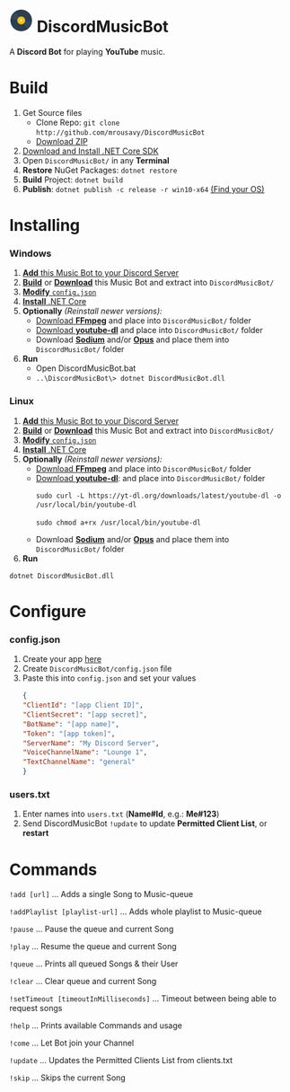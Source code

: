 # <img src="DiscordMusicBot/disc.png" width="42"> DiscordMusicBot
A **Discord Bot** for playing **YouTube** music.

# Build
1. Get Source files
    * Clone Repo: `git clone http://github.com/mrousavy/DiscordMusicBot`
    * [Download ZIP](https://github.com/mrousavy/DiscordMusicBot/archive/master.zip)
2. [Download and Install .NET Core SDK](https://www.microsoft.com/net/download/core)
3. Open `DiscordMusicBot/` in any **Terminal**
4. **Restore** NuGet Packages: `dotnet restore`
5. **Build** Project: `dotnet build`
6. **Publish**: `dotnet publish -c release -r win10-x64` [(Find your OS)](https://github.com/dotnet/docs/blob/master/docs/core/rid-catalog.md#windows-rids)

# Installing
### Windows
1. [**Add** this Music Bot to your Discord Server](https://discordapp.com/oauth2/authorize?client_id=304226292545486849&scope=bot)
2. [**Build**](#Build) or [**Download**](https://github.com/mrousavy/DiscordMusicBot/releases/latest) this Music Bot and extract into `DiscordMusicBot/`
3. [**Modify** `config.json`](#configure)
4. [**Install** .NET Core](https://www.microsoft.com/net/download/core)
5. **Optionally** *(Reinstall newer versions):*
    * [Download **FFmpeg**](http://ffmpeg.zeranoe.com/builds/) and place into `DiscordMusicBot/` folder
    * [Download **youtube-dl**](https://rg3.github.io/youtube-dl/download.html) and place into `DiscordMusicBot/` folder
    * Download [**Sodium**](https://discord.foxbot.me/binaries/libsodium/) and/or [**Opus**](https://discord.foxbot.me/binaries/opus/) and place them into `DiscordMusicBot/` folder
6. **Run** 
    * Open DiscordMusicBot.bat
    * `..\DiscordMusicBot\> dotnet DiscordMusicBot.dll`

### Linux
1. [**Add** this Music Bot to your Discord Server](https://discordapp.com/oauth2/authorize?client_id=304226292545486849&scope=bot)
2. [**Build**](#Build) or [**Download**](https://github.com/mrousavy/DiscordMusicBot/releases/latest) this Music Bot and extract into `DiscordMusicBot/`
3. [**Modify** `config.json`](#configure)
4. [**Install** .NET Core](https://www.microsoft.com/net/download/linux)
5. **Optionally** *(Reinstall newer versions):*
    * [Download **FFmpeg**](https://ffmpeg.org/download.html#build-linux) and place into `DiscordMusicBot/` folder
    * [Download **youtube-dl**](https://rg3.github.io/youtube-dl/download.html): and place into `DiscordMusicBot/` folder
        ```shell
        sudo curl -L https://yt-dl.org/downloads/latest/youtube-dl -o /usr/local/bin/youtube-dl

        sudo chmod a+rx /usr/local/bin/youtube-dl
        ```
     * Download [**Sodium**](https://download.libsodium.org/doc/installation/) and/or [**Opus**](http://opus-codec.org/downloads/) and place them into `DiscordMusicBot/` folder
6. **Run**
```shell
dotnet DiscordMusicBot.dll
```

# Configure
### config.json
1. Create your app [here](https://discordapp.com/developers/applications/me)
2. Create `DiscordMusicBot/config.json` file
3. Paste this into `config.json` and set your values
    ```json
    {
    "ClientId": "[app Client ID]",
    "ClientSecret": "[app secret]",
    "BotName": "[app name]",
    "Token": "[app token]",
    "ServerName": "My Discord Server",
    "VoiceChannelName": "Lounge 1",
    "TextChannelName": "general"
    }
    ```
    
### users.txt
1. Enter names into `users.txt` (**Name#Id**, e.g.: **Me#123**)
2. Send DiscordMusicBot `!update` to update **Permitted Client List**, or **restart**

# Commands

`!add [url]`                            ...     Adds a single Song to Music-queue

`!addPlaylist [playlist-url]`           ...     Adds whole playlist to Music-queue

`!pause`                                ...     Pause the queue and current Song

`!play`                                 ...     Resume the queue and current Song

`!queue`                                ...     Prints all queued Songs & their User

`!clear`                                ...     Clear queue and current Song

`!setTimeout [timeoutInMilliseconds]`   ...     Timeout between being able to request songs

`!help`                                 ...     Prints available Commands and usage

`!come`                                 ...     Let Bot join your Channel

`!update`                               ...     Updates the Permitted Clients List from clients.txt

`!skip`                                 ...     Skips the current Song
